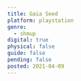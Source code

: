 ```yaml
---
title: Gaia Seed
platform: playstation
genre:
  - shmup
digital: true
physical: false
guide: false
pending: false
posted: 2021-04-09
---
```

